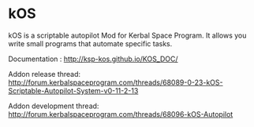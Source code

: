 kOS
======

kOS is a scriptable autopilot Mod for Kerbal Space Program. It allows you write small programs that automate specific tasks. 

Documentation : http://ksp-kos.github.io/KOS_DOC/

Addon release thread: http://forum.kerbalspaceprogram.com/threads/68089-0-23-kOS-Scriptable-Autopilot-System-v0-11-2-13

Addon development thread: http://forum.kerbalspaceprogram.com/threads/68096-kOS-Autopilot
